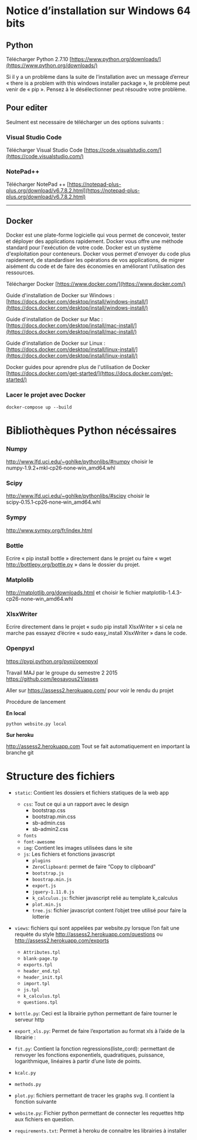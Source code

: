 
# Notice d’installation sur Windows 64 bits

## Python

Télécharger Python 2.7.10 [https://www.python.org/downloads/](https://www.python.org/downloads/)

Si il y a un problème dans la suite de l’installation avec un message d’erreur « there is a problem with this windows installer package », le problème peut venir de « pip ». Pensez à le désélectionner peut résoudre votre problème.

## Pour editer

Seulment est necessaire de télécharger un des options suivants :

### Visual Studio Code

Télécharger Visual Studio Code [https://code.visualstudio.com/](https://code.visualstudio.com/)

### NotePad++

Télécharger NotePad ++ [https://notepad-plus-plus.org/download/v6.7.8.2.html](https://notepad-plus-plus.org/download/v6.7.8.2.html)

---

## Docker

Docker est une plate-forme logicielle qui vous permet de concevoir, tester et déployer des applications rapidement. Docker vous offre une méthode standard pour l'exécution de votre code. Docker est un système d'exploitation pour conteneurs. Docker vous permet d'envoyer du code plus rapidement, de standardiser les opérations de vos applications, de migrer aisément du code et de faire des économies en améliorant l'utilisation des ressources. 

Télécharger Docker [https://www.docker.com/](https://www.docker.com/)

Guide d'installation de Docker sur Windows : [https://docs.docker.com/desktop/install/windows-install/](https://docs.docker.com/desktop/install/windows-install/)

Guide d'installation de Docker sur Mac : [https://docs.docker.com/desktop/install/mac-install/](https://docs.docker.com/desktop/install/mac-install/)

Guide d'installation de Docker sur Linux : [https://docs.docker.com/desktop/install/linux-install/](https://docs.docker.com/desktop/install/linux-install/)



Docker guides pour aprendre plus de l'utilisation de Docker [https://docs.docker.com/get-started/](https://docs.docker.com/get-started/)

### Lacer le projet avec Docker

```
docker-compose up --build
```

# Bibliothèques Python nécéssaires

### Numpy

http://www.lfd.uci.edu/~gohlke/pythonlibs/#numpy choisir le numpy‑1.9.2+mkl‑cp26‑none‑win_amd64.whl

### Scipy
http://www.lfd.uci.edu/~gohlke/pythonlibs/#scipy choisir le scipy‑0.15.1‑cp26‑none‑win_amd64.whl

### Sympy
http://www.sympy.org/fr/index.html

### Bottle
Ecrire  « pip install bottle » directement dans le projet ou faire « wget http://bottlepy.org/bottle.py » dans le dossier du projet.

### Matplolib
http://matplotlib.org/downloads.html et choisir le fichier matplotlib-1.4.3-cp26-none-win_amd64.whl

### XlsxWriter
Ecrire directement dans le projet « sudo pip install XlsxWriter » si cela ne marche pas essayez d’écrire  « sudo easy_install XlsxWriter » dans le code.

### Openpyxl
https://pypi.python.org/pypi/openpyxl

Travail MAJ par le groupe du semestre 2 2015 https://github.com/leosayous21/asses

Aller sur https://assess2.herokuapp.com/ pour voir le rendu du projet

Procédure de lancement

**En local**
```
python website.py local
```

**Sur heroku**

http://assess2.herokuapp.com
Tout se fait automatiquement en important la branche git

# Structure des fichiers

- `static`: Contient les dossiers et fichiers statiques de la web app

    - `css`: Tout ce qui a un rapport avec le design
        - bootstrap.css
        - bootstrap.min.css
        - sb-admin.css
        - sb-admin2.css
    - `fonts`
    - `font-awesome`
    - `img`: Contient les images utilisées dans le site
    - `js`: Les fichiers et fonctions javascript
        - `plugins`
        - `ZeroClipboard`: permet de faire “Copy to clipboard”
        - `bootstrap.js`
        - `boostrap.min.js`
        - `export.js`
        - `jquery-1.11.0.js`
        - `k_calculus.js`: fichier javascript relié au template k_calculus
        - `plot.min.js`
        - `tree.js`: fichier javascript content l’objet tree utilisé pour faire la lotterie
- `views`: fichiers qui sont appelées par website.py lorsque l’on fait une requète du style  http://assess2.herokuapp.com/questions ou http://assess2.herokuapp.com/exports
    - `Attributes.tpl`
    - `blank-page.tp`
    - `exports.tpl`
    - `header_end.tpl`
    - `header_init.tpl`
    - `import.tpl`
    - `js.tpl`
    - `k_calculus.tpl`
    - `questions.tpl`
- `bottle.py`: Ceci est la librairie python permettant de faire tourner le serveur http
- `export_xls.py`: Permet de faire l’exportation au format xls à l’aide de la librairie :
- `fit.py`: Contient la fonction regressions(liste_cord): permettant de renvoyer les fonctions exponentiels, quadratiques, puissance, logarithmique, linéaires à partir d’une liste de points.
- `kcalc.py`
- `methods.py`
- `plot.py`: fichiers permettant de tracer les graphs svg. ll contient la fonction suivante
- `website.py`: Fichier python permettant de connecter les requettes http aux fichiers en question.
- `requirements.txt`: Permet à heroku de connaitre les librairies à installer
